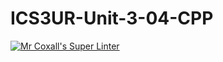 # ICS3UR-Unit-3-04-CPP

[![Mr Coxall's Super Linter](https://github.com/KaitlynIp64/ICS3UR-Unit-3-04-CPP/workflows/Mr%20Coxall's%20Super%20Linter/badge.svg)](https://github.com/KaitlynIp64/ICS3UR-Unit-3-04-CPP/actions/)
